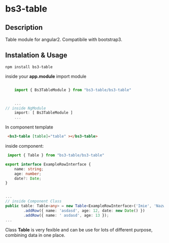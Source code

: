 bs3-table
=========

Description
-----------

Table module for angular2. Compatibile with bootstrap3.

Instalation & Usage
-----------

    npm install bs3-table

inside your **app.module** import module
```ts

    import { Bs3TableModule } from "bs3-table/bs3-table"


    ...    
// inside NgModule
    import: [ Bs3TableModule ]
    ...

```
In component template

```html
 <bs3-table [table]="table" ></bs3-table>
```

inside component:

```ts
 import { Table } from "bs3-table/bs3-table"

export interface ExampleRowInterface {
    name: string;
    age: number;
    date?: Date;
}


...
// inside Component Class
public table: Table<any> = new Table<ExampleRowInterface>('Imie', 'Nazwsko', 'Data')
        .addRow({ name: 'asdasd', age: 12, date: new Date() })
        .addRow({ name: ' asdasd', age: 13 });
...
```

Class **Table** is very fexible and can be use for lots of different purpose, combining data in one place.
 

 